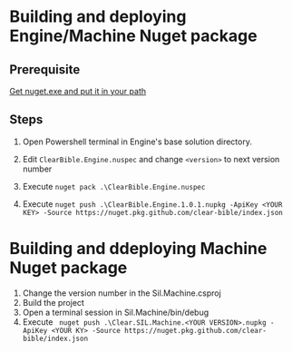 # Building and deploying Engine/Machine Nuget package

## Prerequisite

[Get nuget.exe and put it in your path](https://www.nuget.org/downloads)

## Steps

1. Open Powershell terminal in Engine's base solution directory.

2. Edit `ClearBible.Engine.nuspec` and change `<version>` to next version number

3. Execute `nuget pack .\ClearBible.Engine.nuspec`

4. Execute `nuget push .\ClearBible.Engine.1.0.1.nupkg -ApiKey <YOUR KEY> -Source https://nuget.pkg.github.com/clear-bible/index.json`

# Building and ddeploying Machine Nuget package

1. Change the version number in the Sil.Machine.csproj
1. Build the project
2. Open a terminal session in Sil.Machine/bin/debug
2. Execute ` nuget push .\Clear.SIL.Machine.<YOUR VERSION>.nupkg -ApiKey <YOUR KY> -Source https://nuget.pkg.github.com/clear-bible/index.json`

